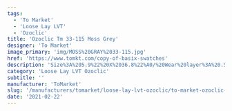 ```yaml
---
tags:
  - 'To Market'
  - 'Loose Lay LVT'
  - 'Ozoclic'
title: 'Ozoclic Tm 33-115 Moss Grey'
designer: 'To Market'
image_primary: 'img/MOSS%20GRAY%2033-115.jpg'
href: 'https://www.tomkt.com/copy-of-basix-swatches'
description: 'Size%3A%205.9%22%20X%2036.8%22%A0/%20Wear%20layer%3A%20.5mm%20%2820mil%29%20/%20Edge%3A%20Square%20/%20Thickness%3A%205.0mm%20%3D%A04.0mm%20Vinyl%20Top%20+%201.0mm%20AcoustX%20Sound%20Absorbing%20Backing%20/%20Sq.ft/Ctn%3A%2021%20/%20Installation%3A%20Snap%20%26%20Click'
category: 'Loose Lay LVT Ozoclic'
subtitle: ''
manufacturer: 'ToMarket'
slug: '/manufacturers/tomarket/loose-lay-lvt-ozoclic/to-market-ozoclic-tm-33-115-moss-grey'
date: '2021-02-22'
---
```


